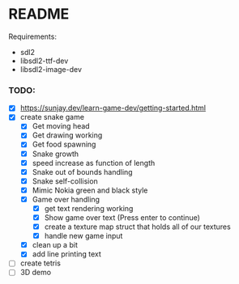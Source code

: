 # README

Requirements:
- sdl2
- libsdl2-ttf-dev
- libsdl2-image-dev

### TODO:
- [x] https://sunjay.dev/learn-game-dev/getting-started.html
- [x] create snake game
	- [x] Get moving head
	- [x] Get drawing working
	- [x] Get food spawning
	- [x] Snake growth
	- [x] speed increase as function of length
	- [x] Snake out of bounds handling
	- [x] Snake self-collision
	- [x] Mimic Nokia green and black style
	- [x] Game over handling
		- [x] get text rendering working
		- [x] Show game over text (Press enter to continue)
		- [x] create a texture map struct that holds all of our textures
		- [x] handle new game input
	- [x] clean up a bit
	- [x] add line printing text
- [ ] create tetris
- [ ] 3D demo